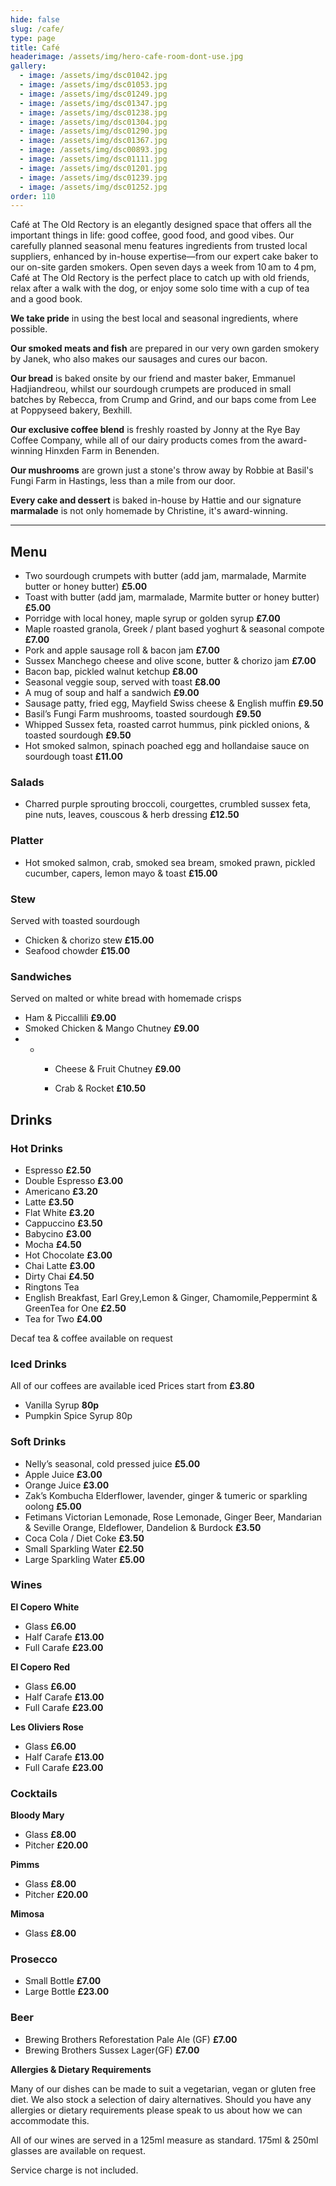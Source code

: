 ```yaml
---
hide: false
slug: /cafe/
type: page
title: Café
headerimage: /assets/img/hero-cafe-room-dont-use.jpg
gallery:
  - image: /assets/img/dsc01042.jpg
  - image: /assets/img/dsc01053.jpg
  - image: /assets/img/dsc01249.jpg
  - image: /assets/img/dsc01347.jpg
  - image: /assets/img/dsc01238.jpg
  - image: /assets/img/dsc01304.jpg
  - image: /assets/img/dsc01290.jpg
  - image: /assets/img/dsc01367.jpg
  - image: /assets/img/dsc00893.jpg
  - image: /assets/img/dsc01111.jpg
  - image: /assets/img/dsc01201.jpg
  - image: /assets/img/dsc01239.jpg
  - image: /assets/img/dsc01252.jpg
order: 110
---
```

Café at The Old Rectory is an elegantly designed space that offers all the important things in life: good coffee, good food, and good vibes. Our carefully planned seasonal menu features ingredients from trusted local suppliers, enhanced by in-house expertise—from our expert cake baker to our on-site garden smokers. Open seven days a week from 10 am to 4 pm, Café at The Old Rectory is the perfect place to catch up with old friends, relax after a walk with the dog, or enjoy some solo time with a cup of tea and a good book.

**We take pride** in using the best local and seasonal ingredients, where possible.

**Our smoked meats and fish** are prepared in our very own garden smokery by Janek, who also makes our sausages and cures our bacon.

**Our bread** is baked onsite by our friend and master baker, Emmanuel Hadjiandreou, whilst our sourdough crumpets are produced in small batches by Rebecca, from Crump and Grind, and our baps come from Lee at Poppyseed bakery, Bexhill.

**Our exclusive coffee blend** is freshly roasted by Jonny at the Rye Bay Coffee Company, while all of our dairy products comes from the award-winning Hinxden Farm in Benenden.

**Our mushrooms** are grown just a stone's throw away by Robbie at Basil's Fungi Farm in Hastings, less than a mile from our door.

**Every cake and dessert** is baked in-house by Hattie and our signature **marmalade** is not only homemade by Christine, it's award-winning.

<hr/>

## Menu

<div class="menu">
<div class="menu-col">

* Two sourdough crumpets with butter (add jam, marmalade, Marmite butter or honey butter) **£5.00**
* Toast with butter (add jam, marmalade, Marmite butter  or honey butter) **£5.00**
* Porridge with local honey, maple syrup or golden syrup **£7.00**
* Maple roasted granola, Greek / plant based yoghurt & seasonal compote **£7.00**
* Pork and apple sausage roll & bacon jam **£7.00**
* Sussex Manchego cheese and olive scone, butter & chorizo jam **£7.00**
* Bacon bap, pickled walnut ketchup **£8.00**
* Seasonal veggie soup, served with toast **£8.00**
* A mug of soup and half a sandwich **£9.00**
* Sausage patty, fried egg, Mayfield Swiss cheese & English muffin **£9.50**
* Basil’s Fungi Farm mushrooms, toasted sourdough **£9.50**
* Whipped Sussex feta, roasted carrot hummus, pink pickled onions, & toasted sourdough **£9.50**
* Hot smoked salmon, spinach poached egg and hollandaise sauce on sourdough toast **£11.00**

</div>
<div class="menu-col">

### Salads

* Charred purple sprouting broccoli, courgettes, crumbled sussex feta, pine nuts, leaves, couscous & herb dressing **£12.50**

### Platter

* Hot smoked salmon, crab, smoked sea bream, smoked prawn, pickled cucumber, capers, lemon mayo & toast **£15.00**

### Stew

Served with toasted sourdough

* Chicken & chorizo stew **£15.00**
* Seafood chowder **£15.00**

### Sandwiches

Served on malted or white bread with homemade crisps 

* Ham & Piccallili **£9.00**
* Smoked Chicken & Mango Chutney **£9.00**
* * * Cheese & Fruit Chutney **£9.00**

    * Crab & Rocket **£10.50**



</div>
</div>

## Drinks

<div class="menu">

### Hot Drinks

* Espresso **£2.50**
* Double Espresso **£3.00**
* Americano **£3.20**
* Latte **£3.50**
* Flat White **£3.20**
* Cappuccino **£3.50**
* Babycino **£3.00**
* Mocha **£4.50**
* Hot Chocolate **£3.00**
* Chai Latte **£3.00**
* Dirty Chai **£4.50**
* Ringtons Tea
* English Breakfast, Earl Grey,Lemon & Ginger, Chamomile,Peppermint & GreenTea for One **£2.50**
* Tea for Two **£4.00**

Decaf tea & coffee available on request

### Iced Drinks

All of our coffees are available iced Prices start from **£3.80**

* Vanilla Syrup **80p**
* Pumpkin Spice Syrup 80p

### Soft Drinks

* Nelly’s seasonal, cold pressed juice **£5.00**
* Apple Juice **£3.00**
* Orange Juice **£3.00**
* Zak’s Kombucha 
  Elderflower, lavender, ginger & tumeric or sparkling oolong **£5.00**
* Fetimans
  Victorian Lemonade, Rose Lemonade, Ginger Beer, Mandarian & Seville Orange, Eldeflower, Dandelion & Burdock  **£3.50**
* Coca Cola / Diet Coke **£3.50**
* Small Sparkling Water **£2.50**
* Large Sparkling Water **£5.00**

### Wines

**El Copero White**

* Glass **£6.00**
* Half Carafe **£13.00**
* Full Carafe **£23.00**

**El Copero Red**

* Glass **£6.00**
* Half Carafe **£13.00**
* Full Carafe **£23.00**

**Les Oliviers Rose**

* Glass **£6.00**
* Half Carafe **£13.00**
* Full Carafe **£23.00**

### Cocktails

**Bloody Mary**

* Glass **£8.00**
* Pitcher **£20.00**

**Pimms**

* Glass **£8.00**
* Pitcher **£20.00**

**Mimosa**

* Glass **£8.00**

### Prosecco

* Small Bottle **£7.00**
* Large Bottle **£23.00**

### Beer

* Brewing Brothers Reforestation Pale Ale (GF) **£7.00**
* Brewing Brothers Sussex Lager(GF) **£7.00**

</div>

<div class="menu-text">

**Allergies & Dietary Requirements**

Many of our dishes can be made to suit a vegetarian, vegan or gluten free diet. We also stock a selection of dairy alternatives. Should you have any allergies or dietary requirements please speak to us about how we can accommodate this.

All of our wines are served in a 125ml measure as standard. 175ml & 250ml glasses are available on request. 

Service charge is not included.

</div>
